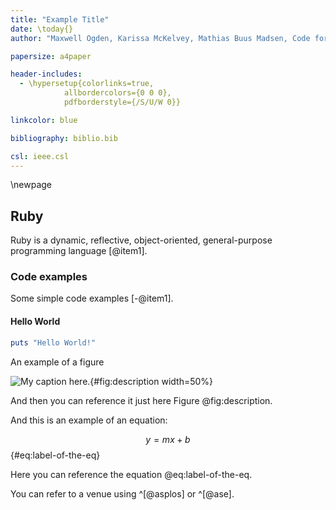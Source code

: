 ```yaml
---
title: "Example Title"
date: \today{}
author: "Maxwell Ogden, Karissa McKelvey, Mathias Buus Madsen, Code for Science"

papersize: a4paper

header-includes:
  - \hypersetup{colorlinks=true,
            allbordercolors={0 0 0},
            pdfborderstyle={/S/U/W 0}}

linkcolor: blue

bibliography: biblio.bib

csl: ieee.csl
---
```


\newpage

<!-- \chapter{Dynamic languages}
 -->
## Ruby
Ruby is a dynamic, reflective, object-oriented, general-purpose programming
language [@item1].

### Code examples
Some simple code examples [-@item1].

#### Hello World

```ruby
puts "Hello World!"
```

An example of a figure

![My caption here.](images/3dprinter.png){#fig:description width=50%}

And then you can reference it just here Figure @fig:description.

And this is an example of an equation:

$$ y = mx + b $$ {#eq:label-of-the-eq}

Here you can reference the equation @eq:label-of-the-eq.


You can refer to a venue using ^[@asplos] or ^[@ase].


